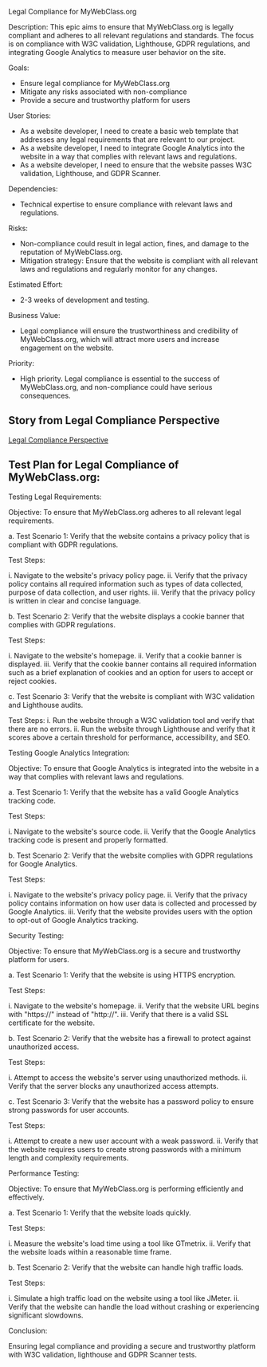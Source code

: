 Legal Compliance for MyWebClass.org

Description: This epic aims to ensure that MyWebClass.org is legally compliant and adheres to all relevant regulations and standards. The focus is on compliance with W3C validation, Lighthouse, GDPR regulations, and integrating Google Analytics to measure user behavior on the site.

Goals:

* Ensure legal compliance for MyWebClass.org 
* Mitigate any risks associated with non-compliance 
* Provide a secure and trustworthy platform for users

User Stories:

* As a website developer, I need to create a basic web template that addresses any legal requirements that are relevant to our project. 
* As a website developer, I need to integrate Google Analytics into the website in a way that complies with relevant laws and regulations. 
* As a website developer, I need to ensure that the website passes W3C validation, Lighthouse, and GDPR Scanner.

Dependencies:

* Technical expertise to ensure compliance with relevant laws and regulations.

Risks:

* Non-compliance could result in legal action, fines, and damage to the reputation of MyWebClass.org.
* Mitigation strategy: Ensure that the website is compliant with all relevant laws and regulations and regularly monitor for any changes.

Estimated Effort:

* 2-3 weeks of development and testing.

Business Value:

* Legal compliance will ensure the trustworthiness and credibility of MyWebClass.org, which will attract more users and increase engagement on the website.

Priority:

* High priority. Legal compliance is essential to the success of MyWebClass.org, and non-compliance could have serious consequences.

## Story from Legal Compliance Perspective
[Legal Compliance Perspective](/documentation/theme_1/Story/legal_story.md)

## Test Plan for Legal Compliance of MyWebClass.org:

Testing Legal Requirements:

Objective: To ensure that MyWebClass.org adheres to all relevant legal requirements.

a. Test Scenario 1: Verify that the website contains a privacy policy that is compliant with GDPR regulations.

Test Steps:

i. Navigate to the website's privacy policy page.
ii. Verify that the privacy policy contains all required information such as types of data collected, purpose of data collection, and user rights.
iii. Verify that the privacy policy is written in clear and concise language.

b. Test Scenario 2: Verify that the website displays a cookie banner that complies with GDPR regulations.

Test Steps:

i. Navigate to the website's homepage.
ii. Verify that a cookie banner is displayed.
iii. Verify that the cookie banner contains all required information such as a brief explanation of cookies and an option for users to accept or reject cookies.

c. Test Scenario 3: Verify that the website is compliant with W3C validation and Lighthouse audits.

Test Steps:
i. Run the website through a W3C validation tool and verify that there are no errors.
ii. Run the website through Lighthouse and verify that it scores above a certain threshold for performance, accessibility, and SEO.

Testing Google Analytics Integration:

Objective: To ensure that Google Analytics is integrated into the website in a way that complies with relevant laws and regulations.

a. Test Scenario 1: Verify that the website has a valid Google Analytics tracking code.

Test Steps:

i. Navigate to the website's source code.
ii. Verify that the Google Analytics tracking code is present and properly formatted.

b. Test Scenario 2: Verify that the website complies with GDPR regulations for Google Analytics.

Test Steps:

i. Navigate to the website's privacy policy page.
ii. Verify that the privacy policy contains information on how user data is collected and processed by Google Analytics.
iii. Verify that the website provides users with the option to opt-out of Google Analytics tracking.

Security Testing:

Objective: To ensure that MyWebClass.org is a secure and trustworthy platform for users.

a. Test Scenario 1: Verify that the website is using HTTPS encryption.

Test Steps:

i. Navigate to the website's homepage.
ii. Verify that the website URL begins with "https://" instead of "http://".
iii. Verify that there is a valid SSL certificate for the website.

b. Test Scenario 2: Verify that the website has a firewall to protect against unauthorized access.

Test Steps:

i. Attempt to access the website's server using unauthorized methods.
ii. Verify that the server blocks any unauthorized access attempts.

c. Test Scenario 3: Verify that the website has a password policy to ensure strong passwords for user accounts.

Test Steps:

i. Attempt to create a new user account with a weak password.
ii. Verify that the website requires users to create strong passwords with a minimum length and complexity requirements.

Performance Testing:

Objective: To ensure that MyWebClass.org is performing efficiently and effectively.

a. Test Scenario 1: Verify that the website loads quickly.

Test Steps:

i. Measure the website's load time using a tool like GTmetrix.
ii. Verify that the website loads within a reasonable time frame.

b. Test Scenario 2: Verify that the website can handle high traffic loads.

Test Steps:

i. Simulate a high traffic load on the website using a tool like JMeter.
ii. Verify that the website can handle the load without crashing or experiencing significant slowdowns.

Conclusion:

Ensuring legal compliance and providing a secure and trustworthy platform with W3C validation, lighthouse and GDPR Scanner tests.
